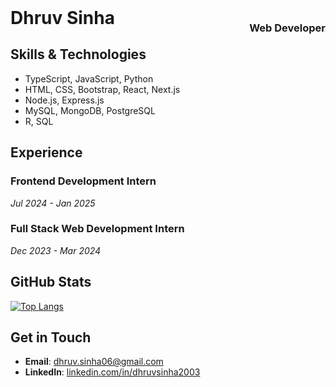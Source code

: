 <h1 style="display: inline;">Dhruv Sinha</h1>
<h3 style="display: inline; float: right;">Web Developer</h3>

## Skills & Technologies

- TypeScript, JavaScript, Python
- HTML, CSS, Bootstrap, React, Next.js
- Node.js, Express.js
- MySQL, MongoDB, PostgreSQL
- R, SQL

## Experience

### Frontend Development Intern
*Jul 2024 - Jan 2025*

### Full Stack Web Development Intern
*Dec 2023 - Mar 2024*

## GitHub Stats

[![Top Langs](https://github-readme-stats.vercel.app/api/top-langs/?username=DhruvSinha2003&layout=compact&theme=github_dark)](https://github.com/anuraghazra/github-readme-stats)

## Get in Touch

- **Email**: [dhruv.sinha06@gmail.com](mailto:dhruv.sinha06@gmail.com)
- **LinkedIn**: [linkedin.com/in/dhruvsinha2003](https://www.linkedin.com/in/dhruvsinha2003)
